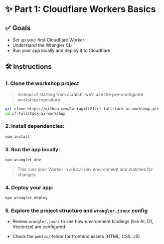 # ✨ Part 1: Cloudflare Workers Basics

## ✅ Goals

- Set up your first Cloudflare Worker
- Understand the Wrangler CLI
- Run your app locally and deploy it to Cloudflare

## 🛠️ Instructions

### 1. **Clone the workshop project**

> Instead of starting from scratch, we'll use the pre-configured workshop repository:

```bash
git clone https://github.com/lauragift21/cf-fullstack-ai-workshop.git
cd cf-fullstack-ai-workshop
```

### 2. **Install dependencies:**

```bash
npm install
```

### 3. **Run the app locally:**

```bash
npx wrangler dev
```

> This runs your Worker in a local dev environment and watches for changes.

### 4. **Deploy your app:**

```bash
npx wrangler deploy
```

### 5. **Explore the project structure and `wrangler.jsonc` config**

- Review `wrangler.jsonc` to see how environment bindings (like AI, D1, Vectorize) are configured

- Check the `public/` folder for frontend assets (HTML, CSS, JS)
